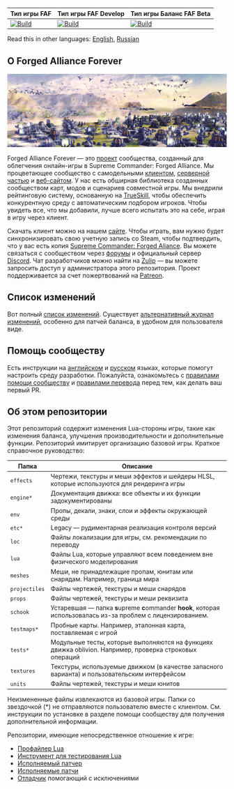Тип игры FAF | Тип игры FAF Develop | Тип игры Баланс FAF Beta
 ------------ | ------------- | -----------
[![Build](https://github.com/FAForever/fa/actions/workflows/build.yaml/badge.svg?branch=deploy%2Ffaf)](https://github.com/FAForever/fa/actions/workflows/build.yaml) | [![Build](https://github.com/FAForever/fa/actions/workflows/build.yaml/badge.svg?branch=deploy%2Ffafdevelop)](https://github.com/FAForever/fa/actions/workflows/build.yaml) | [![Build](https://github.com/FAForever/fa/actions/workflows/build.yaml/badge.svg?branch=deploy%2Ffafbeta)](https://github.com/FAForever/fa/actions/workflows/build.yaml)

Read this in other languages: [English](README.md), [Russian](README-russian.md)

О Forged Alliance Forever
-----------------------------

![Impression of the game](/images/impression-a.jpg)

Forged Alliance Forever — это [проект](https://github.com/FAForever) сообщества, созданный для облегчения онлайн-игры в Supreme Commander: Forged Alliance. Мы процветающее сообщество с самодельными [клиентом](https://github.com/FAForever/downlords-faf-client), [серверной частью](https://github.com/FAForever/server) и [веб-сайтом](https://github.com/FAForever/website). У нас есть обширная библиотека созданных сообществом карт, модов и сценариев совместной игры. Мы внедрили рейтинговую систему, основанную на [TrueSkill](https://www.microsoft.com/en-us/research/project/trueskill-ranking-system/), чтобы обеспечить конкурентную среду с автоматическим подбором игроков. Чтобы увидеть все, что мы добавили, лучше всего испытать это на себе, играя в игру через клиент.

Скачать клиент можно на нашем [сайте](https://faforever.com/). Чтобы играть, вам нужно будет синхронизировать свою учетную запись со Steam, чтобы подтвердить, что у вас есть копия [Supreme Commander: Forged Aliance](https://store.steampowered.com/app/9420/Supreme_Commander_Forged_Alliance/). Вы можете связаться с сообществом через [форумы](https://forum.faforever.com/) и официальный сервер [Discord](https://discord.gg/mXahVSKGVb). Чат разработчиков можно найти на [Zulip](https://zulip.com/) — вы можете запросить доступ у администратора этого репозитория. Проект поддерживается за счет пожертвований на [Patreon](https://www.patreon.com/faf).

Список изменений
---------

Вот полный [список изменений](./.github/CHANGELOG.md). Существует [альтернативный журнал изменений](http://patchnotes.faforever.com/), особенно для патчей баланса, в удобном для пользователя виде.

Помощь сообществу
------------

Есть инструкции на [английском](setup/setup-english.md) и [русском](setup/setup-russian.md) языках, которые помогут настроить среду разработки. Пожалуйста, ознакомьтесь с [правилами помощи сообществу](CONTRIBUTING.md) и [правилами перевода](loc/guidelines.md) перед тем, как делать ваш первый PR.

Об этом репозитории
---------------------

Этот репозиторий содержит изменения Lua-стороны игры, такие как изменения баланса, улучшения производительности и дополнительные функции. Репозиторий имитирует организацию базовой игры. Краткое справочное руководство:

Папка           | Описание
--------------- | -----------
`effects`       | Чертежи, текстуры и меши эффектов и шейдеры HLSL, которые используются для рендеринга игры
`engine*`       | Документация движка: все объекты и их функции задокументированы
`env`           | Пропы, декали, знаки, слои и эффекты окружающей среды
`etc*`          | Legacy — рудиментарная реализация контроля версий
`loc`           | Файлы локализации для игры, см. рекомендации по переводу
`lua`           | Файлы Lua, которые управляют всем поведением вне физического моделирования
`meshes`        | Меши, не принадлежащие пропам, юнитам или снарядам. Например, граница мира
`projectiles`   | Файлы чертежей, текстуры и меши снарядов
`props`         | Файлы чертежей, текстуры и меши реквизита
`schook`        | Устаревшая — папка **s**upreme **c**ommander **hook**, которая использовалась из-за проблем с лицензированием.
`testmaps*`     | Пробные карты. Например, эталонная карта, поставляемая с игрой
`tests*`        | Модульные тесты, которые выполняются на функциях движка oblivion. Например, проверка строковых операций
`textures`      | Текстуры, используемые движком (в качестве запасного варианта) и пользовательским интерфейсом
`units`         | Файлы чертежей, текстуры и меши юнитов

Неизмененные файлы извлекаются из базовой игры. Папки со звездочкой (*) не отправляются пользователю вместе с клиентом. См. инструкции по установке в разделе помощи сообществу для получения дополнительной информации.

Репозитории, имеющие непосредственное отношение к игре:
 - [Профайлер Lua](https://github.com/FAForever/FAFProfiler)
 - [Инструмент для тестирования Lua](https://gitlab.com/supreme-commander-forged-alliance/other/profiler)
 - [Исполняемый патчер](https://github.com/FAForever/FA_Patcher)
 - [Исполняемые патчи](https://github.com/FAForever/FA-Binary-Patches)
 - [Отладчик](https://github.com/FAForever/FADeepProbe) помогающий с исключениями
